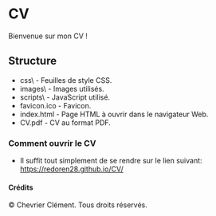 # CV
Bienvenue sur mon CV !

## Structure
- css\              - Feuilles de style CSS.
- images\           - Images utilisés.
- scripts\          - JavaScript utilisé.
- favicon.ico       - Favicon.
- index.html        - Page HTML à ouvrir dans le navigateur Web.
- CV.pdf            - CV au format PDF.

### Comment ouvrir le CV
- Il suffit tout simplement de se rendre sur le lien suivant: https://redoren28.github.io/CV/

#### Crédits
© Chevrier Clément. Tous droits réservés.
